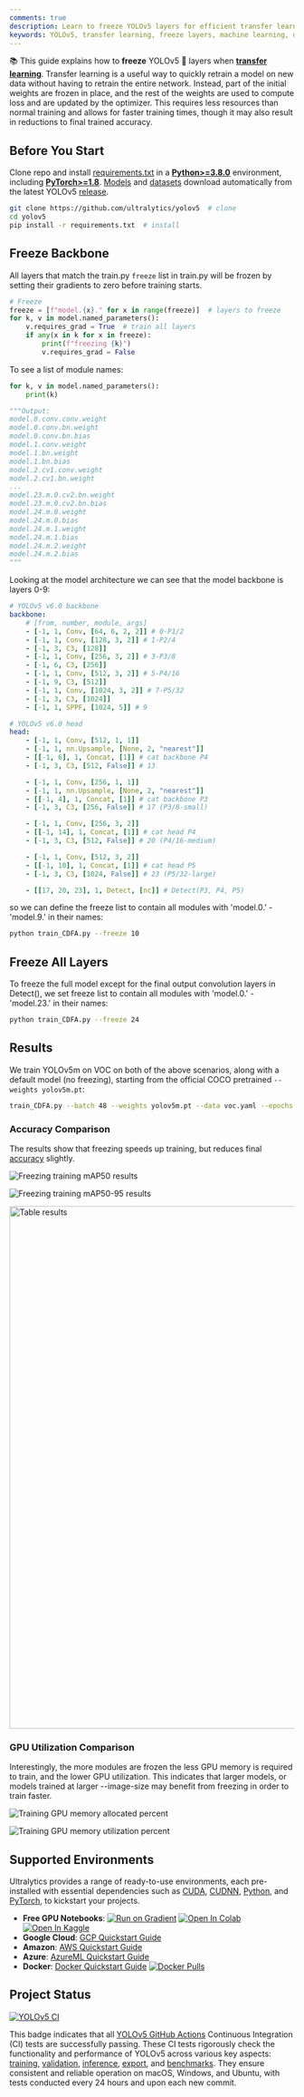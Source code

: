 ```yaml
---
comments: true
description: Learn to freeze YOLOv5 layers for efficient transfer learning, reducing resources and speeding up training while maintaining accuracy.
keywords: YOLOv5, transfer learning, freeze layers, machine learning, deep learning, model training, PyTorch, Ultralytics
---
```


📚 This guide explains how to **freeze** YOLOv5 🚀 layers when **[transfer learning](https://www.ultralytics.com/glossary/transfer-learning)**. Transfer learning is a useful way to quickly retrain a model on new data without having to retrain the entire network. Instead, part of the initial weights are frozen in place, and the rest of the weights are used to compute loss and are updated by the optimizer. This requires less resources than normal training and allows for faster training times, though it may also result in reductions to final trained accuracy.

## Before You Start

Clone repo and install [requirements.txt](https://github.com/ultralytics/yolov5/blob/master/requirements.txt) in a [**Python>=3.8.0**](https://www.python.org/) environment, including [**PyTorch>=1.8**](https://pytorch.org/get-started/locally/). [Models](https://github.com/ultralytics/yolov5/tree/master/models) and [datasets](https://github.com/ultralytics/yolov5/tree/master/data) download automatically from the latest YOLOv5 [release](https://github.com/ultralytics/yolov5/releases).

```bash
git clone https://github.com/ultralytics/yolov5  # clone
cd yolov5
pip install -r requirements.txt  # install
```

## Freeze Backbone

All layers that match the train.py `freeze` list in train.py will be frozen by setting their gradients to zero before training starts.

```python
# Freeze
freeze = [f"model.{x}." for x in range(freeze)]  # layers to freeze
for k, v in model.named_parameters():
    v.requires_grad = True  # train all layers
    if any(x in k for x in freeze):
        print(f"freezing {k}")
        v.requires_grad = False
```

To see a list of module names:

```python
for k, v in model.named_parameters():
    print(k)

"""Output:
model.0.conv.conv.weight
model.0.conv.bn.weight
model.0.conv.bn.bias
model.1.conv.weight
model.1.bn.weight
model.1.bn.bias
model.2.cv1.conv.weight
model.2.cv1.bn.weight
...
model.23.m.0.cv2.bn.weight
model.23.m.0.cv2.bn.bias
model.24.m.0.weight
model.24.m.0.bias
model.24.m.1.weight
model.24.m.1.bias
model.24.m.2.weight
model.24.m.2.bias
"""
```

Looking at the model architecture we can see that the model backbone is layers 0-9:

```yaml
# YOLOv5 v6.0 backbone
backbone:
    # [from, number, module, args]
    - [-1, 1, Conv, [64, 6, 2, 2]] # 0-P1/2
    - [-1, 1, Conv, [128, 3, 2]] # 1-P2/4
    - [-1, 3, C3, [128]]
    - [-1, 1, Conv, [256, 3, 2]] # 3-P3/8
    - [-1, 6, C3, [256]]
    - [-1, 1, Conv, [512, 3, 2]] # 5-P4/16
    - [-1, 9, C3, [512]]
    - [-1, 1, Conv, [1024, 3, 2]] # 7-P5/32
    - [-1, 3, C3, [1024]]
    - [-1, 1, SPPF, [1024, 5]] # 9

# YOLOv5 v6.0 head
head:
    - [-1, 1, Conv, [512, 1, 1]]
    - [-1, 1, nn.Upsample, [None, 2, "nearest"]]
    - [[-1, 6], 1, Concat, [1]] # cat backbone P4
    - [-1, 3, C3, [512, False]] # 13

    - [-1, 1, Conv, [256, 1, 1]]
    - [-1, 1, nn.Upsample, [None, 2, "nearest"]]
    - [[-1, 4], 1, Concat, [1]] # cat backbone P3
    - [-1, 3, C3, [256, False]] # 17 (P3/8-small)

    - [-1, 1, Conv, [256, 3, 2]]
    - [[-1, 14], 1, Concat, [1]] # cat head P4
    - [-1, 3, C3, [512, False]] # 20 (P4/16-medium)

    - [-1, 1, Conv, [512, 3, 2]]
    - [[-1, 10], 1, Concat, [1]] # cat head P5
    - [-1, 3, C3, [1024, False]] # 23 (P5/32-large)

    - [[17, 20, 23], 1, Detect, [nc]] # Detect(P3, P4, P5)
```

so we can define the freeze list to contain all modules with 'model.0.' - 'model.9.' in their names:

```bash
python train_CDFA.py --freeze 10
```

## Freeze All Layers

To freeze the full model except for the final output convolution layers in Detect(), we set freeze list to contain all modules with 'model.0.' - 'model.23.' in their names:

```bash
python train_CDFA.py --freeze 24
```

## Results

We train YOLOv5m on VOC on both of the above scenarios, along with a default model (no freezing), starting from the official COCO pretrained `--weights yolov5m.pt`:

```bash
train_CDFA.py --batch 48 --weights yolov5m.pt --data voc.yaml --epochs 50 --cache --img 512 --hyp hyp.finetune.yaml
```

### Accuracy Comparison

The results show that freezing speeds up training, but reduces final [accuracy](https://www.ultralytics.com/glossary/accuracy) slightly.

![Freezing training mAP50 results](https://github.com/ultralytics/docs/releases/download/0/freezing-training-map50-results.avif)

![Freezing training mAP50-95 results](https://github.com/ultralytics/docs/releases/download/0/freezing-training-map50-95-results.avif)

<img width="922" alt="Table results" src="https://github.com/ultralytics/docs/releases/download/0/table-results.avif">

### GPU Utilization Comparison

Interestingly, the more modules are frozen the less GPU memory is required to train, and the lower GPU utilization. This indicates that larger models, or models trained at larger --image-size may benefit from freezing in order to train faster.

![Training GPU memory allocated percent](https://github.com/ultralytics/docs/releases/download/0/training-gpu-memory-allocated-percent.avif)

![Training GPU memory utilization percent](https://github.com/ultralytics/docs/releases/download/0/training-gpu-memory-utilization-percent.avif)

## Supported Environments

Ultralytics provides a range of ready-to-use environments, each pre-installed with essential dependencies such as [CUDA](https://developer.nvidia.com/cuda-zone), [CUDNN](https://developer.nvidia.com/cudnn), [Python](https://www.python.org/), and [PyTorch](https://pytorch.org/), to kickstart your projects.

- **Free GPU Notebooks**: <a href="https://bit.ly/yolov5-paperspace-notebook"><img src="https://assets.paperspace.io/img/gradient-badge.svg" alt="Run on Gradient"></a> <a href="https://colab.research.google.com/github/ultralytics/yolov5/blob/master/tutorial.ipynb"><img src="https://colab.research.google.com/assets/colab-badge.svg" alt="Open In Colab"></a> <a href="https://www.kaggle.com/models/ultralytics/yolov5"><img src="https://kaggle.com/static/images/open-in-kaggle.svg" alt="Open In Kaggle"></a>
- **Google Cloud**: [GCP Quickstart Guide](../environments/google_cloud_quickstart_tutorial.md)
- **Amazon**: [AWS Quickstart Guide](../environments/aws_quickstart_tutorial.md)
- **Azure**: [AzureML Quickstart Guide](../environments/azureml_quickstart_tutorial.md)
- **Docker**: [Docker Quickstart Guide](../environments/docker_image_quickstart_tutorial.md) <a href="https://hub.docker.com/r/ultralytics/yolov5"><img src="https://img.shields.io/docker/pulls/ultralytics/yolov5?logo=docker" alt="Docker Pulls"></a>

## Project Status

<a href="https://github.com/ultralytics/yolov5/actions/workflows/ci-testing.yml"><img src="https://github.com/ultralytics/yolov5/actions/workflows/ci-testing.yml/badge.svg" alt="YOLOv5 CI"></a>

This badge indicates that all [YOLOv5 GitHub Actions](https://github.com/ultralytics/yolov5/actions) Continuous Integration (CI) tests are successfully passing. These CI tests rigorously check the functionality and performance of YOLOv5 across various key aspects: [training](https://github.com/ultralytics/yolov5/blob/master/train.py), [validation](https://github.com/ultralytics/yolov5/blob/master/val.py), [inference](https://github.com/ultralytics/yolov5/blob/master/detect.py), [export](https://github.com/ultralytics/yolov5/blob/master/export.py), and [benchmarks](https://github.com/ultralytics/yolov5/blob/master/benchmarks.py). They ensure consistent and reliable operation on macOS, Windows, and Ubuntu, with tests conducted every 24 hours and upon each new commit.
